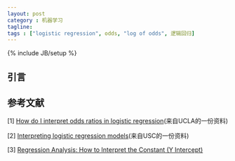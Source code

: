 ```yaml
---
layout: post
category : 机器学习
tagline: 
tags : ["logistic regression", odds, "log of odds", 逻辑回归]
---
```

{% include JB/setup %}

## 引言

## 参考文献

[1] [How do I interpret odds ratios in logistic regression](http://www.ats.ucla.edu/stat/mult_pkg/faq/general/odds_ratio.htm)(来自UCLA的一份资料)

[2] [Interpreting logistic regression models](http://www-hsc.usc.edu/~eckel/biostat2/notes/notes14.pdf)(来自USC的一份资料)

[3] [Regression Analysis: How to Interpret the Constant (Y Intercept)](http://blog.minitab.com/blog/adventures-in-statistics/regression-analysis-how-to-interpret-the-constant-y-intercept)
